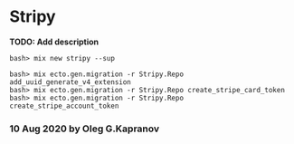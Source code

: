 # Stripy

**TODO: Add description**

```
bash> mix new stripy --sup
```

```
bash> mix ecto.gen.migration -r Stripy.Repo add_uuid_generate_v4_extension
bash> mix ecto.gen.migration -r Stripy.Repo create_stripe_card_token
bash> mix ecto.gen.migration -r Stripy.Repo create_stripe_account_token
```

### 10 Aug 2020 by Oleg G.Kapranov

[1]: https://paper.dropbox.com/doc/Kapranov-tasks-KiiwUONoZm8UsQ0aS2Uc7
[2]: https://paper.dropbox.com/doc/Stripe-functionality-and-logics-d0eLko6UEEBuv1sh9IyWX
[3]: https://github.com/code-corps/stripity_stripe
[4]: https://github.com/sikanhe/stripe-elixir
[5]: https://github.com/svileng/stripy
[6]: https://github.com/stripe/stripe-mock
[7]: https://github.com/whitepaperclip/stripe_mock
[8]: https://github.com/ericentin/exexec
[9]: https://github.com/saleyn/erlexec
[10]: http://saleyn.github.io/erlexec/
[11]: https://github.com/pinterest/elixometer
[12]: https://github.com/code-corps/code-corps-api
[13]: https://www.slideshare.net/aaforward/accepting-payments-using-stripe-and-elixir
[14]: https://stripe.com/docs/api/tokens/create_card

